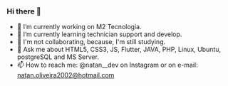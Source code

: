 ### Hi there 👋

- 🔭 I’m currently working on M2 Tecnologia.
- 🌱 I’m currently learning technician support and develop.
- 👯 I'm not collaborating, because, I'm still studying. 
- 💬 Ask me about HTML5, CSS3, JS, Flutter, JAVA, PHP, Linux, Ubuntu, postgreSQL and MS Server. 
- 📫 How to reach me: @natan__dev on Instagram or on e-mail: natan.oliveira2002@hotmail.com
